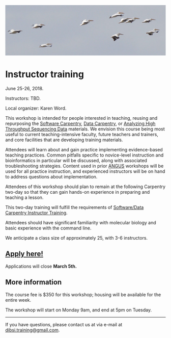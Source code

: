 ![Flock of birds](images/flock-bird.jpg "Instructor training")

# Instructor training

June 25-26, 2018.

Instructors: TBD.

Local organizer: Karen Word.

This workshop is intended for people interested in teaching, reusing
and repurposing the
[Software Carpentry](https://software-carpentry.org/lessons/),
[Data Carpentry](http://www.datacarpentry.org/lessons/), or
[Analyzing High Throughput Sequencing Data](https://angus.readthedocs.io/en/2016/)
materials.  We envision this course being most useful to current
teaching-intensive faculty, future teachers and trainers, and core
facilities that are developing training materials.

Attendees will learn about and gain practice implementing evidence-based teaching practices.  Common pitfalls specific to novice-level
instruction and bioinformatics in particular will be discussed, along
with associated troubleshooting strategies. Content used in prior
[ANGUS](ANGUS.html) workshops will be used for all practice
instruction, and experienced instructors will be on hand to address
questions about implementation.

Attendees of this workshop should plan to remain at the following
Carpentry two-day so that they can gain hands-on experience in
preparing and teaching a lesson.

This two-day training will fulfill the requirements of
[Software/Data Carpentry Instructor Training](https://swcarpentry.github.io/instructor-training/).

Attendees should have significant familiarity with molecular biology
and basic experience with the command line.

We anticipate a class size of approximately 25, with 3-6 instructors.

## [Apply here!](https://docs.google.com/forms/d/e/1FAIpQLScl_-fzt6eX9mSwJNy5JuNJUL44ZWKgNgcsGpseIXpB92d7zA/viewform)

Applications will close **March 5th.**

## More information

The course fee is $350 for this workshop; housing will be available for the
entire week.

The workshop will start on Monday 9am, and end at 5pm on Tuesday.

----

If you have questions, please contact us at via e-mail at [dibsi.training@gmail.com](mailto:dibsi.training@gmail.com).
